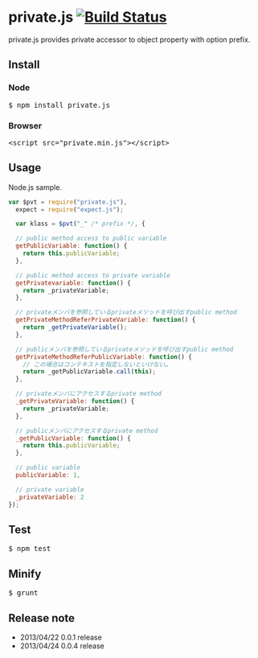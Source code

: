 private.js [![Build Status](https://secure.travis-ci.org/hotchemi/private.js.png)](http://travis-ci.org/hotchemi/private.js)
==========
private.js provides private accessor to object property with option prefix.

## Install
### Node
<pre>
$ npm install private.js
</pre>

### Browser
<pre>
&lt;script src=&quot;private.min.js&quot;&gt;&lt;/script&gt;
</pre>

## Usage
Node.js sample.
```javascript
var $pvt = require("private.js"),
  expect = require("expect.js");

  var klass = $pvt("_" /* prefix */, {

  // public method access to public variable
  getPublicVariable: function() {
    return this.publicVariable;
  },

  // public method access to private variable
  getPrivatevariable: function() {
    return _privateVariable;
  },

  // privateメンバを参照しているprivateメソッドを呼び出すpublic method
  getPrivateMethodReferPrivateVariable: function() {
    return _getPrivateVariable();
  },

  // publicメンバを参照しているprivateメソッドを呼び出すpublic method
  getPrivateMethodReferPublicVariable: function() {
    // この場合はコンテキストを指定しないといけない…
    return _getPublicVariable.call(this);
  },

  // privateメンバにアクセスするprivate method
  _getPrivateVariable: function() {
    return _privateVariable;
  },

  // publicメンバにアクセスするprivate method
  _getPublicVariable: function() {
    return this.publicVariable;
  },

  // public variable
  publicVariable: 1,

  // private variable
  _privateVariable: 2
});
```
## Test
<pre>
$ npm test
</pre>

## Minify
<pre>
$ grunt
</pre>

## Release note
* 2013/04/22 0.0.1 release
* 2013/04/24 0.0.4 release